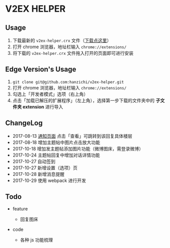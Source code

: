 # V2EX HELPER

## Usage

1. 下载最新的 `v2ex-helper.crx` 文件（[下载点这里](https://github.com/hanzichi/v2ex-helper/releases)）
2. 打开 chrome 浏览器，地址栏输入 `chrome://extensions/`
3. 将下载的 `v2ex-helper.crx` 文件拖入打开的页面即可进行安装

## Edge Version's Usage

1. `git clone git@github.com:hanzichi/v2ex-helper.git`
2. 打开 chrome 浏览器，地址栏输入 `chrome://extensions/`
3. 勾选上「开发者模式」选项（右上角）
4. 点击「加载已解压的扩展程序」（左上角），选择第一步下载的文件夹中的 **子文件夹 extension** 进行导入

## ChangeLog

- 2017-08-13 [通知页面](https://www.v2ex.com/notifications) 点击「查看」可跳转到该回复具体楼层
- 2017-08-18 增加主题帖中图片点击放大功能
- 2017-10-18 增加发主题帖添加图片功能（微博图床，需登录微博）
- 2017-10-24 主题帖回复中增加对话详情功能
- 2017-10-27 自动签到
- 2017-10-27 新增设置（选项）页
- 2017-10-28 新增消息提醒
- 2017-10-29 使用 webpack 进行开发
## Todo

- feature
  - 回复图床

- code 
  - 各种 js 功能梳理 